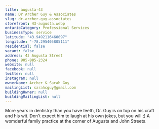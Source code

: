 ```yaml
---
title: augusta-43
name: Dr Archer Guy & Associates
slug: dr-archer-guy-associates
storefront: 43-augusta.webp
ontarioCategory: Professional Services
businessType: service
latitude: "43.9492116460097"
longitude: "-78.295405805111"
residential: false
vacant: false
address: 43 Augusta Street
phone: 905-885-2324
website: null
facebook: null
twitter: null
instagram: null
ownerName: Archer & Sarah Guy
mailingList: sarahcguy@gmail.com
buildingOwner: null
buildingMailingList: null
---
```

More years in dentistry than you have teeth, Dr. Guy is on top on his craft and his wit. 
Don't expect him to laugh at his own jokes, but you will ;) A womderful family practice at the corner of Augusta and John Streets.
